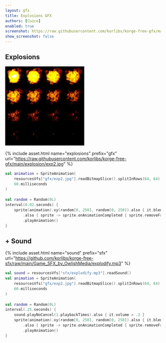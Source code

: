 ```yaml
---
layout: gfx
title: Explosions GFX
authors: [Cuzco]
enabled: true
screenshot: https://raw.githubusercontent.com/korlibs/korge-free-gfx/main/explosion/exp2.jpg
show_screenshot: false
---
```


## Explosions

![](https://raw.githubusercontent.com/korlibs/korge-free-gfx/main/explosion/exp2.jpg)

{% include asset.html name="explosions" prefix="gfx" url="https://raw.githubusercontent.com/korlibs/korge-free-gfx/main/explosion/exp2.jpg" %}

```kotlin
val animation = SpriteAnimation(
    resourcesVfs["gfx/exp2.jpg"].readBitmapSlice().splitInRows(64, 64),
    60.milliseconds
)

val random = Random(0L)
interval(0.02.seconds) {
    sprite(animation).xy(random[0, 250], random[0, 250]).also { it.blendMode = BlendMode.SCREEN }
        .also { sprite -> sprite.onAnimationCompleted { sprite.removeFromParent() } }
        .playAnimation()
}
```

## + Sound

{% include asset.html name="sound" prefix="sfx" url="https://github.com/korlibs/korge-free-sfx/raw/main/Game_SFX_by_OwlishMedia/explodify.mp3" %}

```kotlin
val sound = resourcesVfs["sfx/explodify.mp3"].readSound()
val animation = SpriteAnimation(
    resourcesVfs["gfx/exp2.jpg"].readBitmapSlice().splitInRows(64, 64),
    60.milliseconds
)

val random = Random(0L)
interval(.25.seconds) {
    sound.playNoCancel(1.playbackTimes).also { it.volume = .3 }
    sprite(animation).xy(random[0, 250], random[0, 250]).also { it.blendMode = BlendMode.SCREEN }
        .also { sprite -> sprite.onAnimationCompleted { sprite.removeFromParent() } }
        .playAnimation()
}
```
